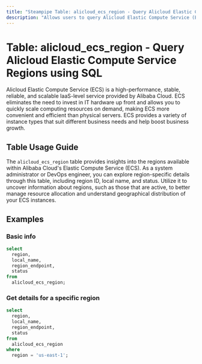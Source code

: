 ```yaml
---
title: "Steampipe Table: alicloud_ecs_region - Query Alicloud Elastic Compute Service Regions using SQL"
description: "Allows users to query Alicloud Elastic Compute Service (ECS) Regions, specifically providing information on all available regions within the Alicloud ECS."
---
```


# Table: alicloud_ecs_region - Query Alicloud Elastic Compute Service Regions using SQL

Alicloud Elastic Compute Service (ECS) is a high-performance, stable, reliable, and scalable IaaS-level service provided by Alibaba Cloud. ECS eliminates the need to invest in IT hardware up front and allows you to quickly scale computing resources on demand, making ECS more convenient and efficient than physical servers. ECS provides a variety of instance types that suit different business needs and help boost business growth.

## Table Usage Guide

The `alicloud_ecs_region` table provides insights into the regions available within Alibaba Cloud's Elastic Compute Service (ECS). As a system administrator or DevOps engineer, you can explore region-specific details through this table, including region ID, local name, and status. Utilize it to uncover information about regions, such as those that are active, to better manage resource allocation and understand geographical distribution of your ECS instances.

## Examples

### Basic info

```sql
select
  region,
  local_name,
  region_endpoint,
  status
from
  alicloud_ecs_region;
```

### Get details for a specific region

```sql
select
  region,
  local_name,
  region_endpoint,
  status
from
  alicloud_ecs_region
where
  region = 'us-east-1';
```

